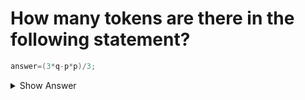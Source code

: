 # How many tokens are there in the following statement?

```c
answer=(3*q-p*p)/3;
```

<details>
<summary>Show Answer</summary>

There are 14 tokens in the statement:

1. `answer`
2. `=`
3. `(`
4. `3`
5. `*`
6. `q`
7. `-`
8. `p`
9. `*`
10. `p`
11. `)`
12. `/`
13. `3`
14. `;`

</details>
